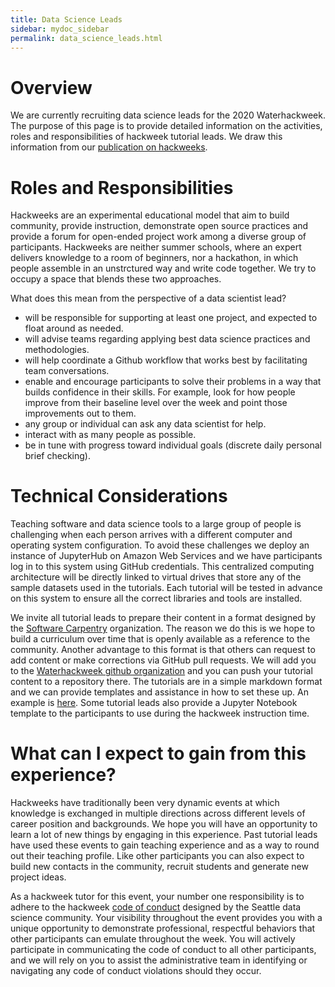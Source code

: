 ```yaml
---
title: Data Science Leads
sidebar: mydoc_sidebar
permalink: data_science_leads.html
---
```


# Overview

We are currently recruiting data science leads for the 2020 Waterhackweek. The purpose of this page is to provide detailed information on the activities, roles and responsibilities of hackweek tutorial leads. We draw this information from our [publication on hackweeks](http://www.pnas.org/content/115/36/8872.short).

# Roles and Responsibilities

Hackweeks are an experimental educational model that aim to build community, provide instruction, demonstrate open source practices and provide a forum for open-ended project work among a diverse group of participants. Hackweeks are neither summer schools, where an expert delivers knowledge to a room of beginners, nor a hackathon, in which people assemble in an unstrctured way and write code together. We try to occupy a space that blends these two approaches. 

What does this mean from the perspective of a data scientist lead? 

* will be responsible for supporting at least one project, and expected to float around as needed.
* will advise teams regarding applying best data science practices and methodologies. 
* will help coordinate a Github workflow that works best by facilitating team conversations. 
* enable and encourage participants to solve their problems in a way that builds confidence in their skills. For example, look for how people improve from their baseline level over the week and point those improvements out to them. 
* any group or individual can ask any data scientist for help. 
* interact with as many people as possible.
* be in tune with progress toward individual goals (discrete daily personal brief checking).


# Technical Considerations

Teaching software and data science tools to a large group of people is challenging when each person arrives with a different computer and operating system configuration. To avoid these challenges we deploy an instance of JupyterHub on Amazon Web Services and we have participants log in to this system using GitHub credentials. This centralized computing architecture will be directly linked to virtual drives that store any of the sample datasets used in the tutorials. Each tutorial will be tested in advance on this system to ensure all the correct libraries and tools are installed.

We invite all tutorial leads to prepare their content in a format designed by the [Software Carpentry](https://software-carpentry.org/) organization. The reason we do this is we hope to build a curriculum over time that is openly available as a reference to the community. Another advantage to this format is that others can request to add content or make corrections via GitHub pull requests. We will add you to the [Waterhackweek github organization](https://github.com/waterhackweek) and you can push your tutorial content to a repository there. The tutorials are in a simple markdown format and we can provide templates and assistance in how to set these up. An example is [here](https://github.com/geohackweek/vector). Some tutorial leads also provide a Jupyter Notebook template to the participants to use during the hackweek instruction time.

# What can I expect to gain from this experience?

Hackweeks have traditionally been very dynamic events at which knowledge is exchanged in multiple directions across different levels of career position and backgrounds. We hope you will have an opportunity to learn a lot of new things by engaging in this experience. Past tutorial leads have used these events to gain teaching experience and as a way to round out their teaching profile. Like other participants you can also expect to build new contacts in the community, recruit students and generate new project ideas. 

As a hackweek tutor for this event, your number one responsibility is to adhere to the hackweek [code of conduct](https://waterhackweek.github.io/wiki/code_of_conduct.html) designed by the Seattle data science community. Your visibility throughout the event provides you with a unique opportunity to demonstrate professional, respectful behaviors that other participants can emulate throughout the week. You will actively participate in communicating the code of conduct to all other participants, and we will rely on you to assist the administrative team in identifying or navigating any code of conduct violations should they occur.
